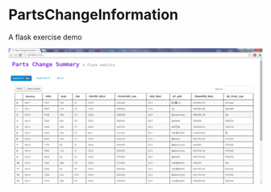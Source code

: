 # PartsChangeInformation

A flask exercise demo

![pic](https://github.com/NegativeDearc/PartsChangeInformation/blob/master/demo.png)
